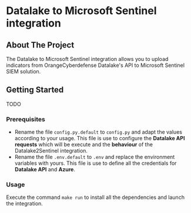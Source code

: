 # Datalake to Microsoft Sentinel integration

## About The Project

The Datalake to Microsoft Sentinel integration allows you to upload indicators from OrangeCyberdefense Datalake's API to Microsoft Sentinel SIEM solution.

## Getting Started
TODO
### Prerequisites
* Rename the file `config.py.default` to `config.py` and adapt the values according to your usage. This file is use to configure the **Datalake API requests** which will be execute and the **behaviour** of the Datalake2Sentinel integration.
* Rename the file `.env.default` to `.env` and replace the environment variables with yours. This file is use to define all the credentials for **Datalake API** and **Azure**.

### Usage
Execute the command `make run` to install all the dependencies and launch the integration.
